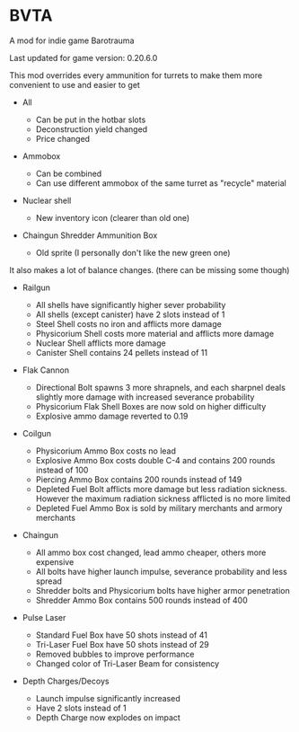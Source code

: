 # BVTA
A mod for indie game Barotrauma  

Last updated for game version: 0.20.6.0  

This mod overrides every ammunition for turrets to make them more convenient to use and easier to get

* All
  - Can be put in the hotbar slots
  - Deconstruction yield changed
  - Price changed

* Ammobox
  - Can be combined
  - Can use different ammobox of the same turret as "recycle" material

* Nuclear shell
  - New inventory icon (clearer than old one)

* Chaingun Shredder Ammunition Box
  - Old sprite (I personally don't like the new green one)

It also makes a lot of balance changes. (there can be missing some though)

* Railgun
  - All shells have significantly higher sever probability
  - All shells (except canister) have 2 slots instead of 1
  - Steel Shell costs no iron and afflicts more damage
  - Physicorium Shell costs more material and afflicts more damage
  - Nuclear Shell afflicts more damage
  - Canister Shell contains 24 pellets instead of 11

* Flak Cannon
  - Directional Bolt spawns 3 more shrapnels, and each sharpnel deals slightly more damage with increased severance probability
  - Physicorium Flak Shell Boxes are now sold on higher difficulty
  - Explosive ammo damage reverted to 0.19

* Coilgun
  - Physicorium Ammo Box costs no lead
  - Explosive Ammo Box costs double C-4 and contains 200 rounds instead of 100
  - Piercing Ammo Box contains 200 rounds instead of 149
  - Depleted Fuel Bolt afflicts more damage but less radiation sickness. However the maximum radiation sickness afflicted is no more limited
  - Depleted Fuel Ammo Box is sold by military merchants and armory merchants

* Chaingun
  - All ammo box cost changed, lead ammo cheaper, others more expensive
  - All bolts have higher launch impulse, severance probability and less spread
  - Shredder bolts and Physicorium bolts have higher armor penetration
  - Shredder Ammo Box contains 500 rounds instead of 400

* Pulse Laser
  - Standard Fuel Box have 50 shots instead of 41
  - Tri-Laser Fuel Box have 50 shots instead of 29
  - Removed bubbles to improve performance
  - Changed color of Tri-Laser Beam for consistency

* Depth Charges/Decoys
  - Launch impulse significantly increased
  - Have 2 slots instead of 1
  - Depth Charge now explodes on impact
